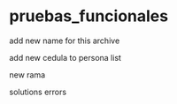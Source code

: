 # pruebas_funcionales

add new name for this archive

add new cedula to persona list



new rama

solutions errors